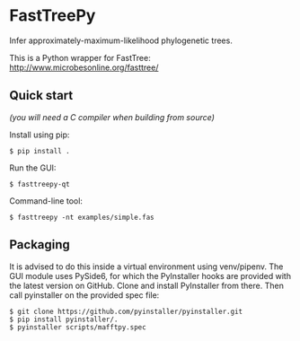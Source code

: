 # FastTreePy

Infer approximately-maximum-likelihood phylogenetic trees.

This is a Python wrapper for FastTree: <http://www.microbesonline.org/fasttree/>

## Quick start

*(you will need a C compiler when building from source)*

Install using pip:

```
$ pip install .
```

Run the GUI:

```
$ fasttreepy-qt
```

Command-line tool:

```
$ fasttreepy -nt examples/simple.fas
```

## Packaging

It is advised to do this inside a virtual environment using venv/pipenv.
The GUI module uses PySide6, for which the PyInstaller hooks are provided
with the latest version on GitHub. Clone and install PyInstaller from there.
Then call pyinstaller on the provided spec file:

```
$ git clone https://github.com/pyinstaller/pyinstaller.git
$ pip install pyinstaller/.
$ pyinstaller scripts/mafftpy.spec
```
